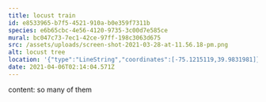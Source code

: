 ```yaml
---
title: locust train
id: e8533965-b7f5-4521-910a-b0e359f7311b
species: e6b65cbc-4e56-4120-9735-3c00d7e585ce
mural: bc047c73-7ec1-42ce-97ff-198c3063d675
src: /assets/uploads/screen-shot-2021-03-28-at-11.56.18-pm.png
alt: locust tree
location: '{"type":"LineString","coordinates":[-75.1215119,39.9831981]}'
date: 2021-04-06T02:14:04.571Z
---
```

content: so many of them
